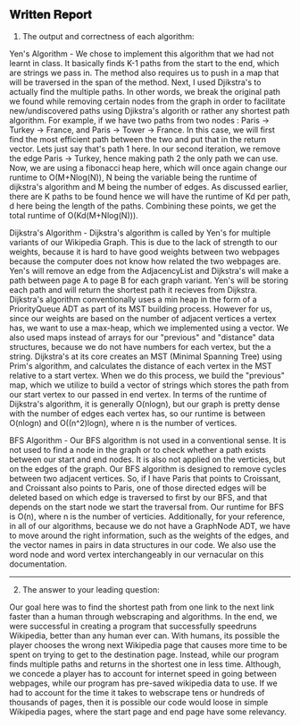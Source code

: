 𝐖𝐫𝐢𝐭𝐭𝐞𝐧 𝐑𝐞𝐩𝐨𝐫𝐭
-----------------------------------------------------------------------------------
1. The output and correctness of each algorithm: 

Yen's Algorithm - We chose to implement this algorithm that we had not learnt in class. It basically finds K-1 paths from the start to the end, which are strings we pass in. The method also requires us to push in a map that will be traversed in the span of the method. Next, I used Djikstra's to actually find the multiple paths. In other words, we break the original path we found while removing certain nodes from the graph in order to facilitate new/undiscovered paths using Djikstra's algorith or rather any shortest path algorithm. For example, if we have two paths from two nodes : Paris -> Turkey -> France, and Paris -> Tower -> France. In this case, we will first find the most efficient path between the two and put that in the return vector. Lets just say that's path 1 here. In our second iteration, we remove the edge Paris -> Turkey, hence making path 2 the only path we can use. Now, we are using a fibonacci heap here, which will once again change our runtime to O(M+Nlog(N)), N being the variable being the runtime of dijkstra's algorithm and M being the number of edges. As discussed earlier, there are K paths to be found hence we will have the runtime of Kd per path, d here being the length of the paths. Combining these points, we get the total runtime of O(Kd(M+Nlog(N))).

Dijkstra's Algorithm - Dijkstra's algorithm is called by Yen's for multiple variants of our Wikipedia Graph. This is due to the lack of strength to our weights, because it is hard to have good weights between two webpages because the computer does not know how related the two webpages are. Yen's will remove an edge from the AdjacencyList and Dijkstra's will make a path between page A to page B for each graph variant. Yen's will be storing each path and will return the shortest path it recieves from Dijkstra. Dijkstra's algorithm conventionally uses a min heap in the form of a PriorityQueue ADT as part of its MST building process. However for us, since our weights are based on the number of adjacent vertices a vertex has, we want to use a max-heap, which we implemented using a vector. We also used maps instead of arrays for our "previous" and "distance" data structures, because we do not have numbers for each vertex, but the a string. Dijkstra's at its core creates an MST (Minimal Spanning Tree) using Prim's algorithm, and calculates the distance of each vertex in the MST relative to a start vertex. When we do this process, we build the "previous" map, which we utilize to build a vector of strings which stores the path from our start vertex to our passed in end vertex. In terms of the runtime of Dijkstra's algorithm, it is generally O(nlogn), but our graph is pretty dense with the number of edges each vertex has, so our runtime is between O(nlogn) and O((n^2)logn), where n is the number of vertices. 


BFS Algorithm - Our BFS algorithm is not used in a conventional sense. It is not used to find a node in the graph or to check whether a path exists between our start and end nodes. It is also not applied on the verticies, but on the edges of the graph. Our BFS algorithm is designed to remove cycles between two adjacent vertices. So, if I have Paris that points to Croissant, and Croissant also points to Paris, one of those directed edges will be deleted based on which edge is traversed to first by our BFS, and that depends on the start node we start the traversal from. Our runtime for BFS is O(n), where n is the number of verticies. Additionally, for your reference, in all of our algorithms, because we do not have a GraphNode ADT, we have to move around the right information, such as the weights of the edges, and the vector names in pairs in data structures in our code. We also use the word node and word vertex interchangeably in our vernacular on this documentation. 

-----------------------------------------------------------------------------------
2. The answer to your leading question: 

Our goal here was to find the shortest path from one link to the next link faster than a human through webscraping and algorithms. In the end, we were successful in creating a program that successfully speedruns Wikipedia, better than any human ever can. With humans, its possible the player chooses the wrong next Wikipedia page that causes more time to be spent on trying to get to the destination page. Instead, while our program finds multiple paths and returns in the shortest one in less time. Although, we concede a player has to account for internet speed in going between webpages, while our program has pre-saved wikipedia data to use. If we had to account for the time it takes to webscrape tens or hundreds of thousands of pages, then it is possible our code would loose in simple Wikipedia pages, where the start page and end page have some relevancy. 